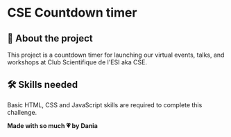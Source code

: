 # CSE Countdown timer

## 📝 About the project

This project is a countdown timer for launching our virtual events, talks, and workshops at Club Scientifique de l'ESI aka CSE.

## 🛠️ Skills needed

Basic HTML, CSS and JavaScript skills are required to complete this challenge.

**Made with so much 💗 by Dania** 

